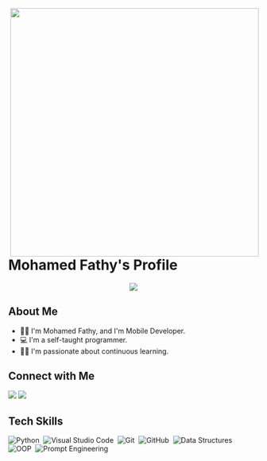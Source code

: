 <!-- Introduction -->
<img width="500" align="right" src="https://i.imgur.com/8JqRaWG.gif">

# Mohamed Fathy's Profile

<p align="center">
  <a href="https://github.com/DenverCoder1/readme-typing-svg">
    <img src="https://readme-typing-svg.herokuapp.com/?lines=Mobile%20Developer&font=Fira%20Code&center=true&width=440&height=45&color=363636&vCenter=true&size=22">
  </a>
</p>


## About Me

- 👨‍💼 I'm Mohamed Fathy, and I'm Mobile Developer.
- 💻 I'm a self-taught programmer.
- 🙋‍♂️ I'm passionate about continuous learning.

## Connect with Me

<a href="https://www.linkedin.com/in/mohammmedfathy/"><img src="https://img.shields.io/badge/-Mohamed%20Fathy-0077B5?style=for-the-badge&logo=Linkedin&logoColor=white"/></a>
<a href="https://mohamedfathy.com/"><img src="https://img.shields.io/badge/-My%20Website-05122A?style=for-the-badge&logo=website"/></a>

## Tech Skills

![Python](https://img.shields.io/badge/-Python-05122A?style=flat&logo=python)&nbsp;
![Visual Studio Code](https://img.shields.io/badge/-Visual%20Studio%20Code-05122A?style=flat&logo=visual-studio-code&logoColor=007ACC)&nbsp;
![Git](https://img.shields.io/badge/-Git-05122A?style=flat&logo=git)&nbsp;
![GitHub](https://img.shields.io/badge/-GitHub-05122A?style=flat&logo=github)&nbsp;
![Data Structures](https://img.shields.io/badge/-Data%20Structures-05122A?style=flat)&nbsp;
![OOP](https://img.shields.io/badge/-OOP-05122A?style=flat)&nbsp;
![Prompt Engineering](https://img.shields.io/badge/-Prompt%20Engineering-05122A?style=flat)&nbsp;


